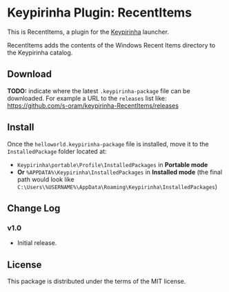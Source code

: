 # Keypirinha Plugin: RecentItems

This is RecentItems, a plugin for the
[Keypirinha](http://keypirinha.com) launcher.

RecentItems adds the contents of the Windows Recent Items directory
to the Keypirinha catalog.


## Download

**TODO:** indicate where the latest `.keypirinha-package` file can be
downloaded. For example a URL to the `releases` list like:
https://github.com/s-oram/keypirinha-RecentItems/releases


## Install

Once the `helloworld.keypirinha-package` file is installed,
move it to the `InstalledPackage` folder located at:

* `Keypirinha\portable\Profile\InstalledPackages` in **Portable mode**
* **Or** `%APPDATA%\Keypirinha\InstalledPackages` in **Installed mode** (the
  final path would look like
  `C:\Users\%USERNAME%\AppData\Roaming\Keypirinha\InstalledPackages`)


## Change Log

### v1.0

* Initial release.


## License

This package is distributed under the terms of the MIT license.





